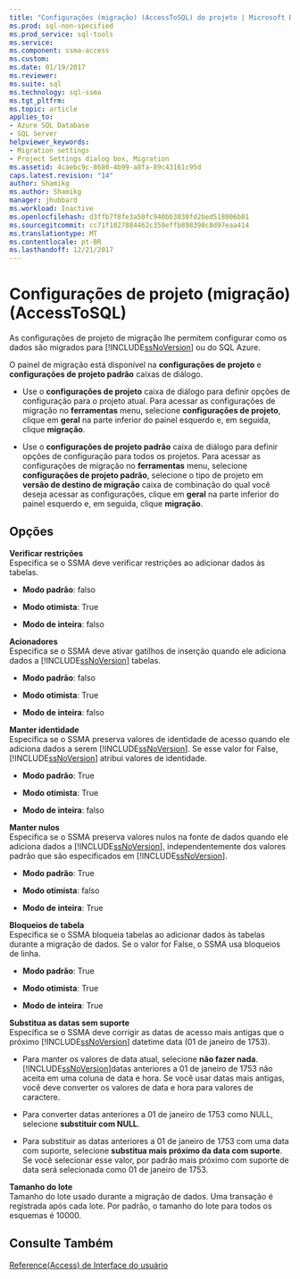 ```yaml
---
title: "Configurações (migração) (AccessToSQL) do projeto | Microsoft Docs"
ms.prod: sql-non-specified
ms.prod_service: sql-tools
ms.service: 
ms.component: ssma-access
ms.custom: 
ms.date: 01/19/2017
ms.reviewer: 
ms.suite: sql
ms.technology: sql-ssma
ms.tgt_pltfrm: 
ms.topic: article
applies_to:
- Azure SQL Database
- SQL Server
helpviewer_keywords:
- Migration settings
- Project Settings dialog box, Migration
ms.assetid: 4caebc9c-8680-4b99-a8fa-89c43161c95d
caps.latest.revision: "14"
author: Shamikg
ms.author: Shamikg
manager: jhubbard
ms.workload: Inactive
ms.openlocfilehash: d3ffb7f8fe3a50fc940bb3030fd2bed518006b01
ms.sourcegitcommit: cc71f1027884462c359effb898390c8d97eaa414
ms.translationtype: MT
ms.contentlocale: pt-BR
ms.lasthandoff: 12/21/2017
---
```

# <a name="project-settings-migration-accesstosql"></a>Configurações de projeto (migração) (AccessToSQL)
As configurações de projeto de migração lhe permitem configurar como os dados são migrados para [!INCLUDE[ssNoVersion](../../includes/ssnoversion_md.md)] ou do SQL Azure.  
  
O painel de migração está disponível na **configurações de projeto** e **configurações de projeto padrão** caixas de diálogo.  
  
-   Use o **configurações de projeto** caixa de diálogo para definir opções de configuração para o projeto atual. Para acessar as configurações de migração no **ferramentas** menu, selecione **configurações de projeto**, clique em **geral** na parte inferior do painel esquerdo e, em seguida, clique **migração**.  
  
-   Use o **configurações de projeto padrão** caixa de diálogo para definir opções de configuração para todos os projetos. Para acessar as configurações de migração no **ferramentas** menu, selecione **configurações de projeto padrão**, selecione o tipo de projeto em **versão de destino de migração** caixa de combinação do qual você deseja acessar as configurações, clique em **geral** na parte inferior do painel esquerdo e, em seguida, clique **migração**.  
  
## <a name="options"></a>Opções  
**Verificar restrições**  
Especifica se o SSMA deve verificar restrições ao adicionar dados às tabelas.  
  
-   **Modo padrão**: falso  
  
-   **Modo otimista**: True  
  
-   **Modo de inteira**: falso  
  
**Acionadores**  
Especifica se o SSMA deve ativar gatilhos de inserção quando ele adiciona dados a [!INCLUDE[ssNoVersion](../../includes/ssnoversion_md.md)] tabelas.  
  
-   **Modo padrão**: falso  
  
-   **Modo otimista**: True  
  
-   **Modo de inteira**: falso  
  
**Manter identidade**  
Especifica se o SSMA preserva valores de identidade de acesso quando ele adiciona dados a serem [!INCLUDE[ssNoVersion](../../includes/ssnoversion_md.md)]. Se esse valor for False, [!INCLUDE[ssNoVersion](../../includes/ssnoversion_md.md)] atribui valores de identidade.  
  
-   **Modo padrão**: True  
  
-   **Modo otimista**: True  
  
-   **Modo de inteira**: falso  
  
**Manter nulos**  
Especifica se o SSMA preserva valores nulos na fonte de dados quando ele adiciona dados a [!INCLUDE[ssNoVersion](../../includes/ssnoversion_md.md)], independentemente dos valores padrão que são especificados em [!INCLUDE[ssNoVersion](../../includes/ssnoversion_md.md)].  
  
-   **Modo padrão**: True  
  
-   **Modo otimista**: falso  
  
-   **Modo de inteira**: True  
  
**Bloqueios de tabela**  
Especifica se o SSMA bloqueia tabelas ao adicionar dados às tabelas durante a migração de dados. Se o valor for False, o SSMA usa bloqueios de linha.  
  
-   **Modo padrão**: True  
  
-   **Modo otimista**: True  
  
-   **Modo de inteira**: True  
  
**Substitua as datas sem suporte**  
Especifica se o SSMA deve corrigir as datas de acesso mais antigas que o próximo [!INCLUDE[ssNoVersion](../../includes/ssnoversion_md.md)] datetime data (01 de janeiro de 1753).  
  
-   Para manter os valores de data atual, selecione **não fazer nada**. [!INCLUDE[ssNoVersion](../../includes/ssnoversion_md.md)]datas anteriores a 01 de janeiro de 1753 não aceita em uma coluna de data e hora. Se você usar datas mais antigas, você deve converter os valores de data e hora para valores de caractere.  
  
-   Para converter datas anteriores a 01 de janeiro de 1753 como NULL, selecione **substituir com NULL**.  
  
-   Para substituir as datas anteriores a 01 de janeiro de 1753 com uma data com suporte, selecione **substitua mais próximo da data com suporte**. Se você selecionar esse valor, por padrão mais próximo com suporte de data será selecionada como 01 de janeiro de 1753.  
  
**Tamanho do lote**  
Tamanho do lote usado durante a migração de dados. Uma transação é registrada após cada lote. Por padrão, o tamanho do lote para todos os esquemas é 10000.  
  
## <a name="see-also"></a>Consulte Também  
[Reference(Access) de Interface do usuário](http://msdn.microsoft.com/en-us/af24c303-4a41-449b-9c86-d6558a97e839)  
  
